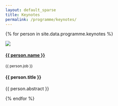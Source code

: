```yaml
---
layout: default_sparse
title: Keynotes
permalink: /programme/keynotes/
---
```


<div class="row justify-content-around pl-4 pr-4">


{% for person in site.data.programme.keynotes %}
	<div class="col-12"><div class="row pb-2">
	    <div class="col-12 col-md-4 col-lg-3">
	        <div class="text-center">
	            <img src="{{ site.baseurl }}{{ person.img }}" class="rounded-circle img-fluid" style="max-width: 125px;">
	            <h4 class="pt-2"><a href="{{ person.url }}">{{ person.name }}</a></h4>
	            <p class=""><!--<span><b>{{ person.title }}</b></span><br/>-->
	            <span class=""><small>{{ person.job }}</small></span></p>
	        </div>
	    </div>
	    <div class="col-12 col-md-8 col-lg-9">
	        <div class="">
	            <h4 class="pt-1 text-center">{{ person.title }}</h4>
	            <p class="pb-2">{{ person.abstract }}</p>
	        </div>
	    </div>
	</div></div>
{% endfor %}

</div>


